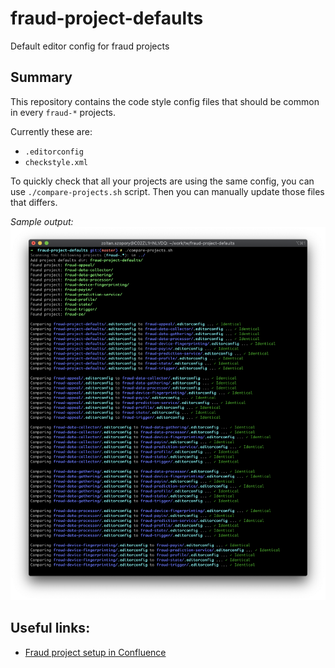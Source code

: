 # fraud-project-defaults
Default editor config for fraud projects

## Summary
This repository contains the code style config files that should be common in every `fraud-*` projects.

Currently these are:
- `.editorconfig`
- `checkstyle.xml`

To quickly check that all your projects are using the same config, you can use `./compare-projects.sh` script.
Then you can manually update those files that differs.

_Sample output:_
![Screenshot](doc/images/screenshot.png "Sample")


## Useful links:
- [Fraud project setup in Confluence](https://transferwise.atlassian.net/wiki/spaces/FRAUD/pages/1278054795/Fraud+project+setup)